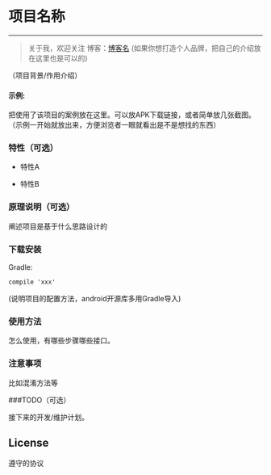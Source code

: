 # 项目名称
-------------
 
> 关于我，欢迎关注 
  博客：[博客名](http://www.foo.com) 
(如果你想打造个人品牌，把自己的介绍放在这里也是可以的)
 
（项目背景/作用介绍）
 
#### 示例: 

把使用了该项目的案例放在这里。可以放APK下载链接，或者简单放几张截图。 
（示例一开始就放出来，方便浏览者一眼就看出是不是想找的东西）
 
### 特性（可选）
- 特性A
 
- 特性B
 
### 原理说明（可选）

阐述项目是基于什么思路设计的
 
 
### 下载安装

Gradle: 
``` xml
compile 'xxx'
```
(说明项目的配置方法，android开源库多用Gradle导入)
 
### 使用方法

怎么使用，有哪些步骤哪些接口。
 
### 注意事项

比如混淆方法等
 
###TODO（可选）

接下来的开发/维护计划。
 
## License

遵守的协议